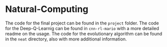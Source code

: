 # Natural-Computing

The code for the final project can be found in the `project` folder. The code for the Deep-Q-Learnig can be found in `cnn-rl-mario` with a more detailed readme on the usage. The code for the evolutionary algorithm can be found in the `neat` directory, also with more additional information.
